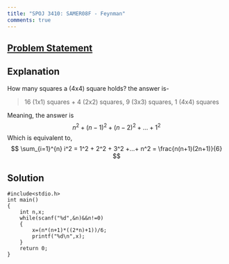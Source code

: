 ```yaml
---
title: "SPOJ 3410: SAMER08F - Feynman"
comments: true
---
```

## [Problem Statement](http://www.spoj.com/problems/SAMER08F/)
## Explanation
How many squares a (4x4) square holds? the answer is-

> 16 (1x1) squares + 4 (2x2) squares, 9 (3x3) squares, 1 (4x4) squares

Meaning, the answer is $$n^2+(n-1)^2+(n-2)^2+...+1^2$$ Which is equivalent to, \
$$
\sum_{i=1}^{n} i^2 = 1^2 + 2^2 + 3^2 +...+ n^2 = \frac{n(n+1)(2n+1)}{6}
$$
## Solution
```
#include<stdio.h>
int main()
{
    int n,x;
    while(scanf("%d",&n)&&n!=0)
    {
        x=(n*(n+1)*((2*n)+1))/6;
        printf("%d\n",x);
    }
    return 0;
}
```